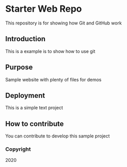 # Starter Web Repo

This repository is for showing how Git and GitHub work

## Introduction
This is a example is to show how to use git

## Purpose

Sample website with plenty of files for demos

## Deployment
This is a simple text project

## How to contribute
You can contribute to develop this sample project

### Copyright
2020
